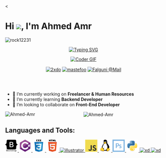 <
<!--
**Ahmedhector/Ahmedhector** is a ✨ _special_ ✨ repository because its `README.md` (this file) appears on your GitHub profile.

Here are some ideas to get you started:
<p align="right">&nbsp;<img align="center" src="https://github-readme-stats.vercel.app/api?username=Ahmed-Amr&show_icons=true&theme=gruvbox&locale=en" alt="Ahmedhector" /></p>

- 🔭 I’m currently working on ...
- 🌱 I’m currently learning ...
- 👯 I’m looking to collaborate on ...
- 🤔 I’m looking for help with ...
- 💬 Ask me about ...
- 📫 How to reach me: ...
- 😄 Pronouns: ...
- ⚡ Fun fact: ...
-->


<h1>Hi <img src="https://github.com/TheDudeThatCode/TheDudeThatCode/blob/master/Assets/Hi.gif" width="38px">, I'm Ahmed Amr</h1>
<p align="left"> <img src="https://komarev.com/ghpvc/?username=Ahmedhector&label=Profile%20views&color=0e75b6&style=flat" alt="rock12231" /> </p>

<div align="center">

[![Typing SVG](https://readme-typing-svg.herokuapp.com?font=Silkscreen&size=30&duration=2500&color=979797&width=435&lines=Front-End+Developer;Human+Resources)](https://git.io/typing-svg)
</div>
<div>
  
</div>

<p align="center">
<a href="#"><img src="https://media.giphy.com/media/SWoSkN6DxTszqIKEqv/giphy.gif" alt="Coder GIF" width="500" height="400"></a>
</p>

<p align="center">
<a href="https://www.linkedin.com/in/ahmed-amr-0b81a5279/" target="blank"><img align="center" src="https://raw.githubusercontent.com/rahuldkjain/github-profile-readme-generator/master/src/images/icons/Social/linked-in-alt.svg" alt="2xdo" height="20" width="30" /></a>
<a href="https://www.facebook.com/ahmed.elalmey.5?mibextid=ZbWKwL" target="blank"><img align="center" src="https://raw.githubusercontent.com/rahuldkjain/github-profile-readme-generator/master/src/images/icons/Social/facebook.svg" alt="mastefoo" height="20" width="30" /></a>
<a href="mailto:ahmedamrmedo58@gmail.com">
  <img align="center" alt="Falguni @Mail" height="30" width="40px"   src="https://user-images.githubusercontent.com/108660346/185448166-45d7982a-d1b8-4d88-b2c6-d59fd29b92d5.svg" />
</a>
</p>
<br>
<br>

- 🔭 I’m currently working on **Freelancer & Human Resources**
- 🌱 I’m currently learning **Backend Developer**
- 👯 I’m looking to collaborate on **Front-End Developer**



<p><img align="left" src="https://github-readme-stats.vercel.app/api/top-langs?username=Ahmedhector&show_icons=true&locale=en&layout=compact" alt="Ahmed-Amr" /></p>


<p align="center"><img align="center" height="165" src="https://github-readme-streak-stats.herokuapp.com/?user=Ahmedhector&" alt="Ahmed-Amr" /></p>

## Languages and Tools:
<p align="left"> <a href="https://getbootstrap.com" target="_blank" rel="noreferrer"> <img src="https://raw.githubusercontent.com/devicons/devicon/master/icons/bootstrap/bootstrap-plain-wordmark.svg" alt="bootstrap" width="40" height="40"/> </a> <a href="https://www.w3schools.com/cs/" target="_blank" rel="noreferrer"> <img src="https://raw.githubusercontent.com/devicons/devicon/master/icons/csharp/csharp-original.svg" alt="csharp" width="40" height="40"/> </a> <a href="https://www.w3schools.com/css/" target="_blank" rel="noreferrer"> <img src="https://raw.githubusercontent.com/devicons/devicon/master/icons/css3/css3-original-wordmark.svg" alt="css3" width="40" height="40"/> </a> <a href="https://www.w3.org/html/" target="_blank" rel="noreferrer"> <img src="https://raw.githubusercontent.com/devicons/devicon/master/icons/html5/html5-original-wordmark.svg" alt="html5" width="40" height="40"/> </a> <a href="https://www.adobe.com/in/products/illustrator.html" target="_blank" rel="noreferrer"> <img src="https://www.vectorlogo.zone/logos/adobe_illustrator/adobe_illustrator-icon.svg" alt="illustrator" width="40" height="40"/> </a> <a href="https://developer.mozilla.org/en-US/docs/Web/JavaScript" target="_blank" rel="noreferrer"> <img src="https://raw.githubusercontent.com/devicons/devicon/master/icons/javascript/javascript-original.svg" alt="javascript" width="40" height="40"/> </a>  <a href="https://www.linux.org/" target="_blank" rel="noreferrer"> <img src="https://raw.githubusercontent.com/devicons/devicon/master/icons/linux/linux-original.svg" alt="linux" width="40" height="40"/> </a>  <a href="https://www.photoshop.com/en" target="_blank" rel="noreferrer"> <img src="https://raw.githubusercontent.com/devicons/devicon/master/icons/photoshop/photoshop-line.svg" alt="photoshop" width="40" height="40"/> </a>  <a href="https://www.python.org" target="_blank" rel="noreferrer"> <img src="https://raw.githubusercontent.com/devicons/devicon/master/icons/python/python-original.svg" alt="python" width="40" height="40"/> </a> <a href="https://www.adobe.com/products/xd.html" target="_blank" rel="noreferrer"> <img src="https://cdn.worldvectorlogo.com/logos/adobe-xd.svg" alt="xd" width="40" height="40"/> </a><a href="https://wordpress.com/ar/" target="_blank" rel="noreferrer"> <img src="https://www.ar-wp.com/wp-content/uploads/2022/03/wordpress.webp" alt="xd" width="40" height="40"/> </a></p>
<br/>

